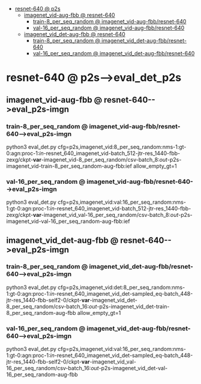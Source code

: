 <!-- MarkdownTOC -->

- [resnet-640       @ p2s](#resnet_640___p2_s_)
    - [imagenet_vid-aug-fbb       @ resnet-640](#imagenet_vid_aug_fbb___resnet_640_)
        - [train-8_per_seq_random       @ imagenet_vid-aug-fbb/resnet-640](#train_8_per_seq_random___imagenet_vid_aug_fbb_resnet_64_0_)
        - [val-16_per_seq_random       @ imagenet_vid-aug-fbb/resnet-640](#val_16_per_seq_random___imagenet_vid_aug_fbb_resnet_64_0_)
    - [imagenet_vid_det-aug-fbb       @ resnet-640](#imagenet_vid_det_aug_fbb___resnet_640_)
        - [train-8_per_seq_random       @ imagenet_vid_det-aug-fbb/resnet-640](#train_8_per_seq_random___imagenet_vid_det_aug_fbb_resnet_64_0_)
        - [val-16_per_seq_random       @ imagenet_vid_det-aug-fbb/resnet-640](#val_16_per_seq_random___imagenet_vid_det_aug_fbb_resnet_64_0_)

<!-- /MarkdownTOC -->
<a id="resnet_640___p2_s_"></a>
# resnet-640       @ p2s-->eval_det_p2s
<a id="imagenet_vid_aug_fbb___resnet_640_"></a>
## imagenet_vid-aug-fbb       @ resnet-640-->eval_p2s-imgn
<a id="train_8_per_seq_random___imagenet_vid_aug_fbb_resnet_64_0_"></a>
### train-8_per_seq_random       @ imagenet_vid-aug-fbb/resnet-640-->eval_p2s-imgn
python3 eval_det.py cfg=p2s,imagenet_vid:8_per_seq_random:nms-1:gt-0:agn:proc-1:_in_-resnet_640_imagenet_vid-batch_512-jtr-res_1440-fbb-zexg/ckpt-__var__-imagenet_vid-8_per_seq_random/csv-batch_8:_out_-p2s-imagenet_vid-train-8_per_seq_random-aug-fbb:ief allow_empty_gt=1
<a id="val_16_per_seq_random___imagenet_vid_aug_fbb_resnet_64_0_"></a>
### val-16_per_seq_random       @ imagenet_vid-aug-fbb/resnet-640-->eval_p2s-imgn
python3 eval_det.py cfg=p2s,imagenet_vid:val:16_per_seq_random:nms-1:gt-0:agn:proc-1:_in_-resnet_640_imagenet_vid-batch_512-jtr-res_1440-fbb-zexg/ckpt-__var__-imagenet_vid_val-16_per_seq_random/csv-batch_8:_out_-p2s-imagenet_vid-val-16_per_seq_random-aug-fbb:ief

<a id="imagenet_vid_det_aug_fbb___resnet_640_"></a>
## imagenet_vid_det-aug-fbb       @ resnet-640-->eval_p2s-imgn
<a id="train_8_per_seq_random___imagenet_vid_det_aug_fbb_resnet_64_0_"></a>
### train-8_per_seq_random       @ imagenet_vid_det-aug-fbb/resnet-640-->eval_p2s-imgn
python3 eval_det.py cfg=p2s,imagenet_vid:det:8_per_seq_random:nms-1:gt-0:agn:proc-1:_in_-resnet_640_imagenet_vid_det-sampled_eq-batch_448-jtr-res_1440-fbb-self2-0/ckpt-__var__-imagenet_vid_det-8_per_seq_random/csv-batch_16:_out_-p2s-imagenet_vid_det-train-8_per_seq_random-aug-fbb allow_empty_gt=1

<a id="val_16_per_seq_random___imagenet_vid_det_aug_fbb_resnet_64_0_"></a>
### val-16_per_seq_random       @ imagenet_vid_det-aug-fbb/resnet-640-->eval_p2s-imgn
python3 eval_det.py cfg=p2s,imagenet_vid:val:16_per_seq_random:nms-1:gt-0:agn:proc-1:_in_-resnet_640_imagenet_vid_det-sampled_eq-batch_448-jtr-res_1440-fbb-self2-0/ckpt-__var__-imagenet_vid_val-16_per_seq_random/csv-batch_16:_out_-p2s-imagenet_vid_det-val-16_per_seq_random-aug-fbb

